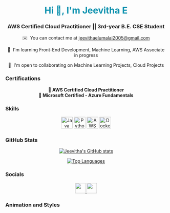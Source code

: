 <h1 align="center">Hi 👋, I'm Jeevitha E</h1>
<h3 align="center">AWS Certified Cloud Practitioner || 3rd-year B.E. CSE Student</h3>

<p align="center">
  ✉️  You can contact me at <a href="mailto:jeevithaelumalai2005@gmail.com">jeevithaelumalai2005@gmail.com</a>
</p>

<p align="center">
  🧠  I'm learning Front-End Development, Machine Learning, AWS Associate in progress
</p>

<p align="center">
  🤝  I'm open to collaborating on Machine Learning Projects, Cloud Projects
</p>

### Certifications

<p align="center">
  <strong>📜 AWS Certified Cloud Practitioner</strong><br />
  <strong>📜 Microsoft Certified - Azure Fundamentals</strong>
</p>

### Skills

<p align="center">
  <a href="https://www.oracle.com/java/" target="_blank" rel="noreferrer"><img src="https://raw.githubusercontent.com/danielcranney/readme-generator/main/public/icons/skills/java-colored.svg" width="36" height="36" alt="Java" /></a>
  <a href="https://www.python.org/" target="_blank" rel="noreferrer"><img src="https://raw.githubusercontent.com/danielcranney/readme-generator/main/public/icons/skills/python-colored.svg" width="36" height="36" alt="Python" /></a>
  <a href="https://aws.amazon.com" target="_blank" rel="noreferrer"><img src="https://raw.githubusercontent.com/danielcranney/readme-generator/main/public/icons/skills/aws-colored.svg" width="36" height="36" alt="AWS" /></a>
  <a href="https://www.docker.com/" target="_blank" rel="noreferrer"><img src="https://raw.githubusercontent.com/danielcranney/readme-generator/main/public/icons/skills/docker-colored.svg" width="36" height="36" alt="Docker" /></a>
</p>

### GitHub Stats

<p align="center">
  <a href="https://github.com/jeevi1409">
    <img src="https://github-readme-stats.vercel.app/api?username=jeevi1409&show_icons=true&theme=radical" alt="Jeevitha's GitHub stats" />
  </a>
</p>

<p align="center">
  <a href="https://github.com/jeevi1409">
    <img src="https://github-readme-stats.vercel.app/api/top-langs/?username=jeevi1409&langs_count=10&title_color=0891b2&text_color=ffffff&icon_color=0891b2&bg_color=1c1917&hide_border=true&locale=en&custom_title=Top%20%Languages" alt="Top Languages" />
  </a>
</p>

### Socials

<p align="center">
  <a href="https://www.github.com/jeevi1409" target="_blank" rel="noreferrer">
    <img src="https://raw.githubusercontent.com/danielcranney/readme-generator/main/public/icons/socials/github.svg" width="32" height="32" />
  </a> 
  <a href="https://www.linkedin.com/in/jeevitha-elumalai/" target="_blank" rel="noreferrer">
    <img src="https://raw.githubusercontent.com/danielcranney/readme-generator/main/public/icons/socials/linkedin.svg" width="32" height="32" />
  </a>
</p>

### Animation and Styles

<!-- Add CSS animation for badges and stats -->
<style>
  img {
    transition: transform 0.3s ease;
  }

  img:hover {
    transform: scale(1.1);
  }

  h1 {
    animation: color-change 3s infinite alternate;
  }

  @keyframes color-change {
    0% { color: #0891b2; }
    100% { color: #eab308; }
  }
</style>
